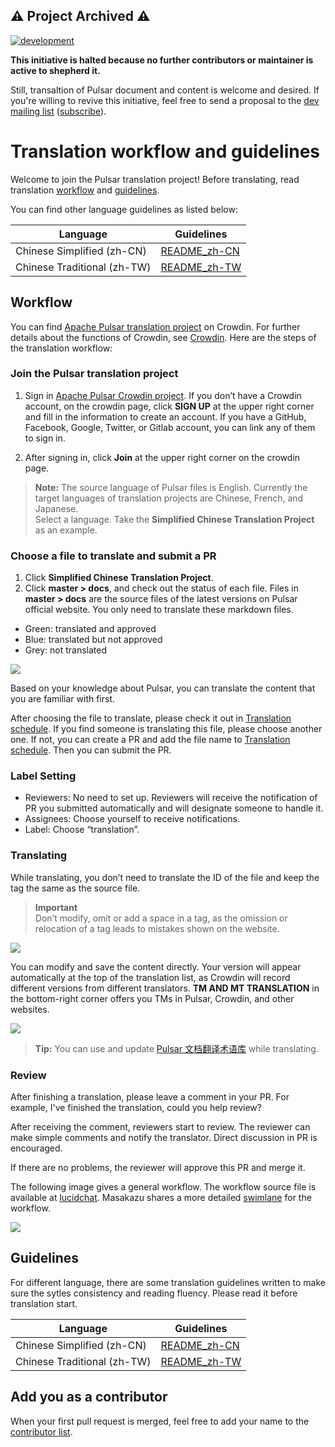 ## :warning: Project Archived :warning:

[![development](https://img.shields.io/badge/development-halted-red.svg)](https://github.com/apache/pulsar/issues/17972)

**This initiative is halted because no further contributors or maintainer is active to shepherd it.**

Still, transaltion of Pulsar document and content is welcome and desired. If you're willing to revive this initiative, feel free to send a proposal to the [dev mailing list](mailto:dev@pulsar.apache.org) ([subscribe](mailto:dev-subscribe@pulsar.apache.org)).

# Translation workflow and guidelines

Welcome to join the Pulsar translation project! Before translating, read translation [workflow](#workflow) and [guidelines](#guidelines).

You can find other language guidelines as listed below:

Language|Guidelines
--------|-----
Chinese Simplified (zh-CN) | [README_zh-CN](https://github.com/apache/pulsar-translation/blob/master/README_zh-CN.md)
Chinese Traditional (zh-TW) | [README_zh-TW](https://github.com/apache/pulsar-translation/blob/master/README_zh-TW.md)

## Workflow

You can find [Apache Pulsar translation project](https://crowdin.com/project/apache-pulsar) on Crowdin. For further details about the functions of Crowdin, see [Crowdin](https://crowdin.com/).
Here are the steps of the translation workflow:

### Join the Pulsar translation project

1. Sign in [Apache Pulsar Crowdin project](https://crowdin.com/project/apache-pulsar). If you don’t have a Crowdin account, on the crowdin page, click **SIGN UP** at the upper right corner and fill in the information to create an account. If you have a GitHub, Facebook, Google, Twitter, or Gitlab account, you can link any of them to sign in.

2. After signing in, click **Join** at the upper right corner on the crowdin page.

> **Note:**
> The source language of Pulsar files is English. Currently the target languages of translation projects are Chinese, French, and Japanese.  
> Select a language. Take the **Simplified Chinese Translation Project** as an example.

### Choose a file to translate and submit a PR

1. Click **Simplified Chinese Translation Project**.
2. Click  **master > docs**,  and check out the status of each file. 
Files in **master > docs** are the source files of the latest versions on Pulsar official website. You only need to translate these markdown files.

- Green: translated and approved  
- Blue: translated but not approved
- Grey: not translated

![](media/translation-status.jpg)

Based on your knowledge about Pulsar, you can translate the content that you are familiar with first.

After choosing the file to translate, please check it out in [Translation schedule](https://github.com/apache/pulsar-translation/blob/master/schedule.md). If you find someone is translating this file, please choose another one. If not, you can create a PR and add the file name to [Translation schedule](https://github.com/apache/pulsar-translation/blob/master/schedule.md). Then you can submit the PR.

### Label Setting

- Reviewers: No need to set up. Reviewers will receive the notification of PR you submitted automatically and will designate someone to handle it.
- Assignees: Choose yourself to receive notifications.
- Label: Choose “translation”.

### Translating

While translating, you don’t need to translate the ID of the file and keep the tag the same as the source file.
> **Important**  
> Don’t modify, omit or add a space in a tag, as the omission or relocation of a tag leads to mistakes shown on the website.

![](media/id-tag.jpg)

You can modify and save the content directly. Your version will appear automatically at the top of the translation list, as Crowdin will record different versions from different translators. **TM AND MT TRANSLATION** in the bottom-right corner offers you TMs in Pulsar, Crowdin, and other websites.

![](media/translation-interface.jpg)

> **Tip:**
> You can use and update [Pulsar 文档翻译术语库](https://shimo.im/sheets/5jozGy5WIUQQf5JV/MODOC) while translating.

### Review

After finishing a translation, please leave a comment in your PR.
For example, I've finished the translation, could you help review?

After receiving the comment, reviewers start to review. The reviewer can make simple comments and notify the translator. Direct discussion in PR is encouraged.

If there are no problems, the reviewer will approve this PR and merge it.

The following image gives a general workflow. The workflow source file is available at [lucidchat](https://www.lucidchart.com/invitations/accept/0ebad9d8-ddf3-4a92-8ee6-e813a9bc58ff).
Masakazu shares a more detailed [swimlane](https://swimlanes.io/d/8L04SRASw) for the workflow.

![](media/translation-workflow.jpg)

## Guidelines

For different language, there are some translation guidelines written to make sure the sytles consistency  and reading fluency. Please read it before translation start.

Language|Guidelines
--------|-----
Chinese Simplified (zh-CN) | [README_zh-CN](https://github.com/apache/pulsar-translation/blob/master/README_zh-CN.md)
Chinese Traditional (zh-TW) | [README_zh-TW](https://github.com/apache/pulsar-translation/blob/master/README_zh-TW.md)

## Add you as a contributor

When your first pull request is merged, feel free to add your name to the [contributor list](https://github.com/apache/pulsar-translation/blob/master/CONTRIBUTORS.md).

